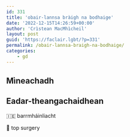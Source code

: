 ```yaml
---
id: 331
title: 'obair-lannsa bràigh na bodhaige'
date: '2022-12-15T14:26:59+00:00'
author: 'Crìstean MacMhìcheil'
layout: post
guid: 'https://faclair.lgbt/?p=331'
permalink: /obair-lannsa-braigh-na-bodhaige/
categories:
    - gd
---
```


## Mìneachadh

## Eadar-theangachaidhean

&#x1f1ee;&#x1f1ea; barrmháinliacht

&#x1f3f4;&#xe0067;&#xe0062;&#xe0065;&#xe006e;&#xe0067;&#xe007f; top surgery